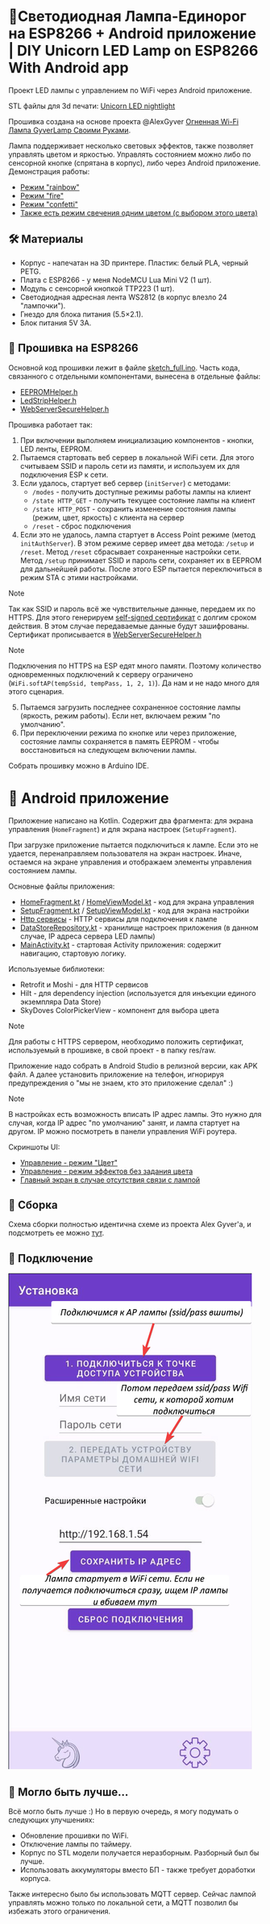 # 🦄Светодиодная Лампа-Единорог на ESP8266 + Android приложение | DIY Unicorn LED Lamp on ESP8266 With Android app
Проект LED лампы с управлением по WiFi через Android приложение.

STL файлы для 3d печати: [Unicorn LED nightlight](https://www.thingiverse.com/thing:5334985)

Прошивка создана на основе проекта @AlexGyver [Огненная Wi-Fi Лампа GyverLamp Своими Руками](https://alexgyver.ru/gyverlamp/). 

Лампа поддерживает несколько световых эффектов, также позволяет управлять цветом и яркостью. Управлять состоянием можно либо по сенсорной кнопке (спрятана в корпус), либо через Android приложение.
Демонстрация работы:
- [Режим "rainbow"](./img/rainbow.gif)
- [Режим "fire"](./img/fire.gif)
- [Режим "confetti"](./img/confetti.gif)
- [Также есть режим свечения одним цветом (с выбором этого цвета)](./img/color.png)

## 🛠️ Материалы 
- Корпус - напечатан на 3D принтере. Пластик: белый PLA, черный PETG. 
- Плата c ESP8266 - у меня NodeMCU Lua Mini V2 (1 шт).
- Модуль с сенсорной кнопкой TTP223 (1 шт). 
- Светодиодная адресная лента WS2812 (в корпус влезло 24 "лампочки").
- Гнездо для блока питания (5.5×2.1).
- Блок питания 5V 3A.

## 🛜 Прошивка на ESP8266

Основной код прошивки лежит в файле [sketch_full.ino](./server_esp8266/sketch_full/sketch_full.ino). Часть кода, связанного с отдельными компонентами, вынесена в отдельные файлы:
- [EEPROMHelper.h](./server_esp8266/sketch_full/EEPROMHelper.h)
- [LedStripHelper.h](./server_esp8266/sketch_full/LedStripHelper.h)
- [WebServerSecureHelper.h](./server_esp8266/sketch_full/WebServerSecureHelper.h)

Прошивка работает так:
1. При включении выполняем инициализацию компонентов - кнопки, LED ленты, EEPROM.
2. Пытаемся стартовать веб сервер в локальной WiFi сети. Для этого считываем SSID и пароль сети из памяти, и используем их для подключения ESP к сети.
3. Если удалось, стартует веб сервер (`initServer`) с методами:
    - `/modes` - получить доступные режимы работы лампы на клиент
    - `/state HTTP_GET` - получить текущее состояние лампы на клиент
    - `/state HTTP_POST` - сохранить изменение состояния лампы (режим, цвет, яркость) с клиента на сервер
    - `/reset` - сброс подключения
4. Если это не удалось, лампа стартует в Access Point режиме (метод `initAuthServer`). В этом режиме сервер имеет два метода: `/setup` и `/reset`. Метод `/reset` сбрасывает сохраненные настройки сети. Метод `/setup` принимает SSID и пароль сети, сохраняет их в EEPROM для дальнейшей работы. После этого ESP пытается переключиться в режим STA с этими настройками. 

> [!NOTE]
>Так как SSID и пароль всё же чувствительные данные, передаем их по HTTPS. Для этого генерируем [self-signed сертификат](https://tecadmin.net/step-by-step-guide-to-creating-self-signed-ssl-certificates/) с долгим сроком действия. В этом случае передаваемые данные будут зашифрованы. Сертификат прописывается в [WebServerSecureHelper.h](./server_esp8266/sketch_full/WebServerSecureHelper.h)

>[!NOTE]
>Подключения по HTTPS на ESP едят много памяти. Поэтому количество одновременных подключений к серверу ограничено (`WiFi.softAP(tempSsid, tempPass, 1, 2, 1)`). Да нам и не надо много для этого сценария.

5.  Пытаемся загрузить последнее сохраненное состояние лампы (яркость, режим работы). Если нет, включаем режим "по умолчанию".
6. При переключении режима по кнопке или через приложение, состояние лампы сохраняется в память EEPROM - чтобы восстановиться на следующем включении лампы.

Собрать прошивку можно в Arduino IDE. 

# 📱 Android приложение
Приложение написано на Kotlin. Содержит два фрагмента: для экрана управления (`HomeFragment`) и для экрана настроек (`SetupFragment`). 

При загрузке приложение пытается подключиться к лампе. Если это не удается, перенаправляем пользователя на экран настроек. Иначе, остаемся на экране управления и отображаем элементы управления состоянием лампы.

Основные файлы приложения:
- [HomeFragment.kt](./client_android_kotlin/app/src/main/java/com/procrastinationcollaboration/miraunicornledlamp/ui/home/HomeFragment.kt) / [HomeViewModel.kt](./client_android_kotlin/app/src/main/java/com/procrastinationcollaboration/miraunicornledlamp/ui/home/HomeViewModel.kt) - код для экрана управления
- [SetupFragment.kt](./client_android_kotlin/app/src/main/java/com/procrastinationcollaboration/miraunicornledlamp/ui/setup/SetupFragment.kt) / [SetupViewModel.kt](./client_android_kotlin/app/src/main/java/com/procrastinationcollaboration/miraunicornledlamp/ui/setup/SetupViewModel.kt) - код для экрана настройки
- [Http сервисы](./client_android_kotlin/app/src/main/java/com/procrastinationcollaboration/miraunicornledlamp/services/) - HTTP сервисы для подключения к лампе
- [DataStoreRepository.kt](./client_android_kotlin/app/src/main/java/com/procrastinationcollaboration/miraunicornledlamp/repositories/DataStoreRepository.kt) - хранилище настроек приложения (в данном случае, IP адреса сервера LED лампы)
- [MainActivity.kt](./client_android_kotlin/app/src/main/java/com/procrastinationcollaboration/miraunicornledlamp/MainActivity.kt) - стартовая Activity приложения: содержит навигацию, стартовую логику.

Используемые библиотеки:
- Retrofit и Moshi - для HTTP сервисов
- Hilt - для dependency injection (используется для инъекции единого экземпляра Data Store)
- SkyDoves ColorPickerView - компонент для выбора цвета

> [!NOTE] 
> Для работы с HTTPS сервером, необходимо положить сертификат, используемый в прошивке, в свой проект - в папку res/raw.

Приложение надо собрать в Android Studio в релизной версии, как APK файл. А далее установить приложение на телефон, игнорируя предупреждения о "мы не знаем, кто это приложение сделал" :)

>[!NOTE]
> В настройках есть возможность вписать IP адрес лампы. Это нужно для случая, когда IP адрес "по умолчанию" занят, и лампа стартует на другом. IP можно посмотреть в панели управления WiFi роутера.

Скриншоты UI:
- [Управление - режим "Цвет"](./img/4.ui-2.jpg)
- [Управление - режим эффектов без задания цвета](./img/3.ui-1.jpg)
- [Главный экран в случае отсутствия связи с лампой](./img/1.firstConn.jpg)

## 🔧 Сборка
Схема сборки полностью идентична схеме из проекта Alex Gyver'а, и подсмотреть ее можно [тут](https://alexgyver.ru/wp-content/uploads/2021/06/schemeEPIC.jpg).

## 🔌 Подключение
![setup](./img/2.setup.png)

## 🤔 Могло быть лучше...
Всё могло быть лучше :) Но в первую очередь, я могу подумать о следующих улучшениях:
- Обновление прошивки по WiFi.
- Отключение лампы по таймеру.
- Корпус по STL модели получается неразборным. Разборный был бы лучше.
- Использовать аккумуляторы вместо БП - также требует доработки корпуса.

Также интересно было бы использовать MQTT сервер. Сейчас лампой управлять можно только по локальной сети, а MQTT позволил бы избежать этого ограничения.  